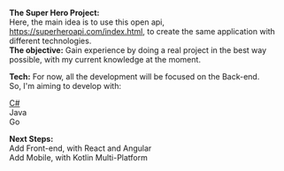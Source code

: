 <b>The Super Hero Project:</b>
<br />
Here, the main idea is to use this open api, https://superheroapi.com/index.html, to create the same application with different technologies.
<br />
<b>The objective:</b>
Gain experience by doing a real project in the best way possible, with my current knowledge at the moment.


<b>Tech:</b>
For now, all the development will be focused on the Back-end.
<br />
So, I'm aiming to develop with:<br />

[C#]([Backend/C#/README.md](https://github.com/almiranda86/SuperHero/blob/48a7dbd43ba5c7e72854ff6b23b56dd69501daaf/Backend/C%23/README.md))<br />
Java<br />
Go<br />

<b>Next Steps:</b><br />
Add Front-end, with React and Angular<br />
Add Mobile, with Kotlin Multi-Platform
